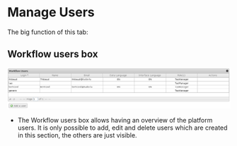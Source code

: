 <!--
author:
    - 'Jérôme Bogaerts'
created_at: '2011-04-22 09:49:29'
updated_at: '2013-03-13 14:35:32'
tags:
    - Processes
-->

Manage Users
============

The big function of this tab:

Workflow users box
------------------

![](../resources/users-workflow.png)

-   The Workflow users box allows having an overview of the platform users. It is only possible to add, edit and delete users which are created in this section, the others are just visible.


